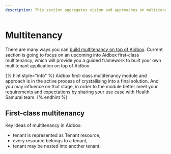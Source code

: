 ```yaml
---
description: This section aggregates vision and approaches on multitenancy issue
---
```


# Multitenancy

There are many ways you can [build multitenancy on top of Aidbox](security-and-access-control/security/multitenancy.md). Current section is going to focus on an upcoming into Aidbox first-class multitenancy, which will provide you a guided framework to built your own multitenant application on top of Aidbox.

{% hint style="info" %}
Aidbox first-class multitenancy module and approach is in the active process of crystallising into a final solution. And you may influence on that stage, in order to the module better meet your requirements and expectations by sharing your use case with Health Samurai team.
{% endhint %}

## First-class multitenancy

Key ideas of multitenancy in Aidbox:

* tenant is represented as Tenant resource,
* every resource belongs to a tenant,
* tenant may be nested into another tenant.
